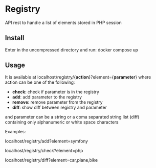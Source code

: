 # Registry

API rest to handle a list of elements stored in PHP session

## Install

Enter in the uncompressed directory and run:
docker compose up

## Usage

It is available at localhost/registry/{**action**}?element={**parameter**}
where action can be one of the following:
- **check**: check if parameter is in the registry
- **add**: add parameter to the registry
- **remove**: remove parameter from the registry
- **diff**: show diff between registry and parameter

and parameter can be a string or a coma separated string list (diff) containing only alphanumeric or white space characters

Examples:

localhost/registry/add?element=symfony

localhost/registry/check?element=php

localhost/registry/diff?element=car,plane,bike